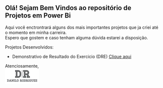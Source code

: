 ## Olá! Sejam Bem Vindos ao repositório de Projetos em Power Bi
Aqui você enctrontrará alguns dos mais importantes projetos que ja criei até o momento em minha carreira.  
Espero que gostem e caso tenham alguma dúvida estarei a disposição.

Projetos Desenvolvidos:
- Demonstrativo de Resultado do Exercicio (DRE) [Clique aqui](https://github.com/DaniloRodriigues/Projetos_PowerBI/blob/main/Demonstrativo%20de%20Resultado%20do%20Exercicio%20(DRE).md)

Atenciosamente,  
![SCREENSHOT](/Imagens/Danilo+Rodrigues+P.png)